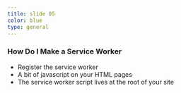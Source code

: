 ```yaml
---
title: slide 05
color: blue
type: general
---
```

### How Do I Make a Service Worker

* Register the service worker
* A bit of javascript on your HTML pages
* The service worker script lives at the root of your site
